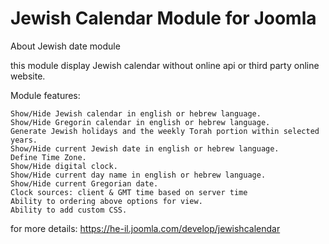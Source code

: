 # Jewish Calendar Module for Joomla

About Jewish date module

  this module display Jewish calendar without online api or third party online website.

Module features:

    Show/Hide Jewish calendar in english or hebrew language.
    Show/Hide Gregorin calendar in english or hebrew language.
    Generate Jewish holidays and the weekly Torah portion within selected years.
    Show/Hide current Jewish date in english or hebrew language.
    Define Time Zone.
    Show/Hide digital clock.
    Show/Hide current day name in english or hebrew language.
    Show/Hide current Gregorian date.
    Clock sources: client & GMT time based on server time
    Ability to ordering above options for view.
    Ability to add custom CSS.

for more details: https://he-il.joomla.com/develop/jewishcalendar
